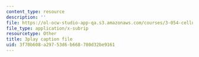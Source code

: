 ```yaml
---
content_type: resource
description: ''
file: https://ol-ocw-studio-app-qa.s3.amazonaws.com/courses/3-054-cellular-solids-structure-properties-and-applications-spring-2015/3f70b608a29753d6b668780d32be9161_kpbG3L5awgk.vtt
file_type: application/x-subrip
resourcetype: Other
title: 3play caption file
uid: 3f70b608-a297-53d6-b668-780d32be9161
---
```

